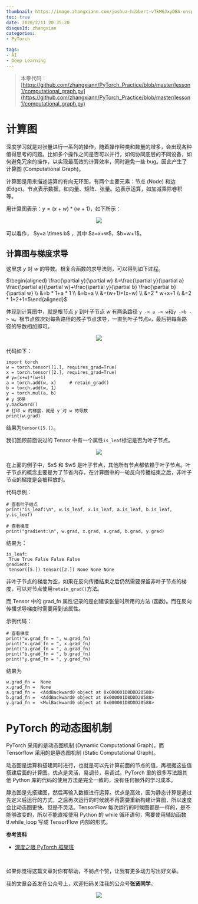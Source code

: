 ```yaml
---
thumbnail: https://image.zhangxiann.com/joshua-hibbert-vTkM6JxyDBA-unsplash.jpg
toc: true
date: 2020/2/11 20:35:20
disqusId: zhangxian
categories:
- PyTorch

tags:
- AI
- Deep Learning
---
```




> 本章代码：[https://github.com/zhangxiann/PyTorch_Practice/blob/master/lesson1/computational_graph.py](https://github.com/zhangxiann/PyTorch_Practice/blob/master/lesson1/computational_graph.py)



# 计算图

深度学习就是对张量进行一系列的操作，随着操作种类和数量的增多，会出现各种值得思考的问题。比如多个操作之间是否可以并行，如何协同底层的不同设备，如何避免冗余的操作，以实现最高效的计算效率，同时避免一些 bug。因此产生了计算图 (Computational Graph)。

<!--more-->

计算图是用来描述运算的有向无环图，有两个主要元素：节点 (Node) 和边 (Edge)。节点表示数据，如向量、矩阵、张量。边表示运算，如加减乘除卷积等。

用计算图表示：$y=(x+w)*(w+1)$，如下所示：

<div align="center"><img src="https://image.zhangxiann.com/20200515221509.png"/></div><br>
可以看作， $y=a \times b$ ，其中 $a=x+w$，$b=w+1$。

## 计算图与梯度求导

这里求 $y$ 对 $w$ 的导数。根复合函数的求导法则，可以得到如下过程。

$\begin{aligned} \frac{\partial y}{\partial w} &=\frac{\partial y}{\partial a} \frac{\partial a}{\partial w}+\frac{\partial y}{\partial b} \frac{\partial b}{\partial w} \\ &=b * 1+a * 1 \\ &=b+a \\ &=(w+1)+(x+w) \\ &=2 * w+x+1 \\ &=2 * 1+2+1=5\end{aligned}$

体现到计算图中，就是根节点 $y$ 到叶子节点 $w$ 有两条路径 `y -> a -> w`和`y ->b -> w`。根节点依次对每条路径的孩子节点求导，一直到叶子节点`w`，最后把每条路径的导数相加即可。

<div align="center"><img src="https://image.zhangxiann.com/20200515221816.png"/></div><br>
代码如下：

```
import torch
w = torch.tensor([1.], requires_grad=True)
x = torch.tensor([2.], requires_grad=True)
# y=(x+w)*(w+1)
a = torch.add(w, x)     # retain_grad()
b = torch.add(w, 1)
y = torch.mul(a, b)
# y 求导
y.backward()
# 打印 w 的梯度，就是 y 对 w 的导数
print(w.grad)
```

结果为`tensor([5.])`。

我们回顾前面说过的 Tensor 中有一个属性`is_leaf`标记是否为叶子节点。

<div align="center"><img src="https://image.zhangxiann.com/20200515145801.png"/></div><br>
在上面的例子中，$x$ 和 $w$ 是叶子节点，其他所有节点都依赖于叶子节点。叶子节点的概念主要是为了节省内存，在计算图中的一轮反向传播结束之后，非叶子节点的梯度是会被释放的。

代码示例：

```
# 查看叶子结点
print("is_leaf:\n", w.is_leaf, x.is_leaf, a.is_leaf, b.is_leaf, y.is_leaf)

# 查看梯度
print("gradient:\n", w.grad, x.grad, a.grad, b.grad, y.grad)

```

结果为：

```
is_leaf:
 True True False False False
gradient:
 tensor([5.]) tensor([2.]) None None None
```

非叶子节点的梯度为空，如果在反向传播结束之后仍然需要保留非叶子节点的梯度，可以对节点使用`retain_grad()`方法。

而 Tensor 中的 grad_fn 属性记录的是创建该张量时所用的方法 (函数)。而在反向传播求导梯度时需要用到该属性。

示例代码：

```
# 查看梯度
print("w.grad_fn = ", w.grad_fn)
print("x.grad_fn = ", x.grad_fn)
print("a.grad_fn = ", a.grad_fn)
print("b.grad_fn = ", b.grad_fn)
print("y.grad_fn = ", y.grad_fn)
```

结果为

```
w.grad_fn =  None
x.grad_fn =  None
a.grad_fn =  <AddBackward0 object at 0x000001D8DDD20588>
b.grad_fn =  <AddBackward0 object at 0x000001D8DDD20588>
y.grad_fn =  <MulBackward0 object at 0x000001D8DDD20588>
```





# PyTorch 的动态图机制

PyTorch 采用的是动态图机制 (Dynamic Computational Graph)，而 Tensorflow 采用的是静态图机制 (Static Computational Graph)。

动态图是运算和搭建同时进行，也就是可以先计算前面的节点的值，再根据这些值搭建后面的计算图。优点是灵活，易调节，易调试。PyTorch 里的很多写法跟其他 Python 库的代码的使用方法是完全一致的，没有任何额外的学习成本。

静态图是先搭建图，然后再输入数据进行运算。优点是高效，因为静态计算是通过先定义后运行的方式，之后再次运行的时候就不再需要重新构建计算图，所以速度会比动态图更快。但是不灵活。TensorFlow 每次运行的时候图都是一样的，是不能够改变的，所以不能直接使用 Python 的 while 循环语句，需要使用辅助函数 tf.while_loop 写成 TensorFlow 内部的形式。



**参考资料**

- [深度之眼 PyTorch 框架班](https://ai.deepshare.net/detail/p_5df0ad9a09d37_qYqVmt85/6)

<br>

如果你觉得这篇文章对你有帮助，不妨点个赞，让我有更多动力写出好文章。
<br>

我的文章会首发在公众号上，欢迎扫码关注我的公众号**张贤同学**。

<div align="center"><img src="https://image.zhangxiann.com/QRcode_8cm.jpg"/></div><br>
